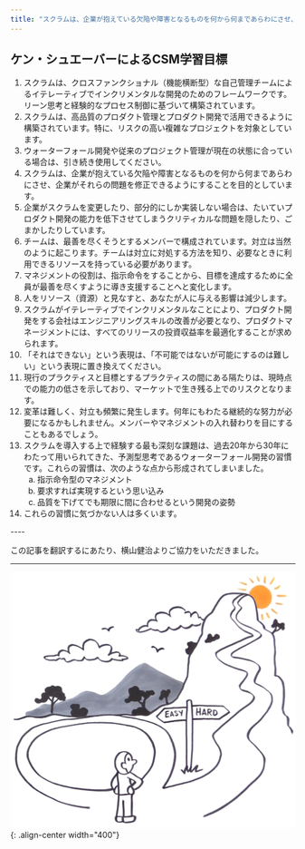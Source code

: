 ```yaml
---
title: "スクラムは、企業が抱えている欠陥や障害となるものを何から何まであらわにさせ、企業がそれらの問題を修正できるようにすることを目的としています。"
---
```


## ケン・シュエーバーによるCSM学習目標

<ol>
<li>スクラムは、クロスファンクショナル（機能横断型）な自己管理チームによるイテレーティブでインクリメンタルな開発のためのフレームワークです。リーン思考と経験的なプロセス制御に基づいて構築されています。</li>
<li> スクラムは、高品質のプロダクト管理とプロダクト開発で活用できるように構築されています。特に、リスクの高い複雑なプロジェクトを対象としています。</li>
<li>ウォーターフォール開発や従来のプロジェクト管理が現在の状態に合っている場合は、引き続き使用してください。</li>
<li>スクラムは、企業が抱えている欠陥や障害となるものを何から何まであらわにさせ、企業がそれらの問題を修正できるようにすることを目的としています。</li>
<li>企業がスクラムを変更したり、部分的にしか実装しない場合は、たいていプロダクト開発の能力を低下させてしまうクリティカルな問題を隠したり、ごまかしたりしています。</li>
<li>チームは、最善を尽くそうとするメンバーで構成されています。対立は当然のように起こります。チームは対立に対処する方法を知り、必要なときに利用できるリソースを持っている必要があります。</li>
<li>マネジメントの役割は、指示命令をすることから、目標を達成するために全員が最善を尽くすように導き支援することへと変化します。</li>
<li>人をリソース（資源）と見なすと、あなたが人に与える影響は減少します。</li>
<li>スクラムがイテレーティブでインクリメンタルなことにより、プロダクト開発をする会社はエンジニアリングスキルの改善が必要となり、プロダクトマネージメントには、すべてのリリースの投資収益率を最適化することが求められます。</li>
<li>「それはできない」という表現は、「不可能ではないが可能にするのは難しい」という表現に置き換えてください。</li>
<li>現行のプラクティスと目標とするプラクティスの間にある隔たりは、現時点での能力の低さを示しており、マーケットで生き残る上でのリスクとなります。</li>
<li>変革は難しく、対立も頻繁に発生します。何年にもわたる継続的な努力が必要になるかもしれません。メンバーやマネジメントの入れ替わりを目にすることもあるでしょう。</li>
<li>スクラムを導入する上で経験する最も深刻な課題は、過去20年から30年にわたって用いられてきた、予測型思考であるウォーターフォール開発の習慣です。これらの習慣は、次のような点から形成されてしまいました。
<ol type="a"> 
   <li>指示命令型のマネジメント</li>
   <li>要求すれば実現するという思い込み</li>
   <li>品質を下げてでも期限に間に合わせるという開発の姿勢</li>
</ol></li>
<li>これらの習慣に気づかない人は多くいます。</li>
</ol>
----

この記事を翻訳するにあたり、横山健治よりご協力をいただきました。

----

![LeSS is hard](../images/less-is-hard.png){: .align-center width="400"}

